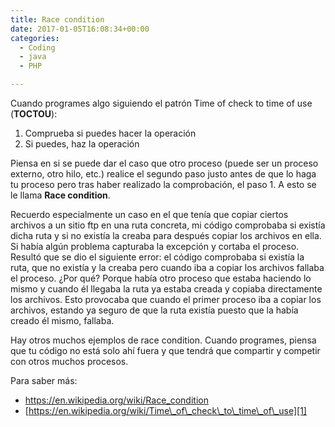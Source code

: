```yaml
---
title: Race condition
date: 2017-01-05T16:08:34+00:00
categories:
  - Coding
  - java
  - PHP

---
```

Cuando programes algo siguiendo el patrón Time of check to time of use (**TOCTOU**):

  1. Comprueba si puedes hacer la operación
  2. Si puedes, haz la operación

Piensa en si se puede dar el caso que otro proceso (puede ser un proceso externo, otro hilo, etc.) realice el segundo paso justo antes de que lo haga tu proceso pero tras haber realizado la comprobación, el paso 1. A esto se le llama **Race condition**.

Recuerdo especialmente un caso en el que tenía que copiar ciertos archivos a un sitio ftp en una ruta concreta, mi código comprobaba si existía dicha ruta y si no existía la creaba para después copiar los archivos en ella. Si había algún problema capturaba la excepción y cortaba el proceso. Resultó que se dio el siguiente error: el código comprobaba si existía la ruta, que no existía y la creaba pero cuando iba a copiar los archivos fallaba el proceso. ¿Por qué? Porque había otro proceso que estaba haciendo lo mismo y cuando él llegaba la ruta ya estaba creada y copiaba directamente los archivos. Esto provocaba que cuando el primer proceso iba a copiar los archivos, estando ya seguro de que la ruta existía puesto que la había creado él mismo, fallaba.

Hay otros muchos ejemplos de race condition. Cuando programes, piensa que tu código no está solo ahí fuera y que tendrá que compartir y competir con otros muchos procesos.

Para saber más:

  * <https://en.wikipedia.org/wiki/Race_condition>
  * [https://en.wikipedia.org/wiki/Time\_of\_check\_to\_time\_of\_use][1]

 [1]: https://en.wikipedia.org/wiki/Time_of_check_to_time_of_use